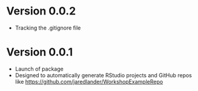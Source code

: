# Version 0.0.2
- Tracking the .gitignore file

# Version 0.0.1
- Launch of package
- Designed to automatically generate RStudio projects and GitHub repos like https://github.com/jaredlander/WorkshopExampleRepo
